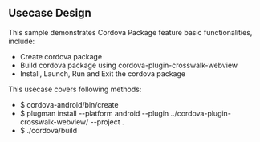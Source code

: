 ## Usecase Design

This sample demonstrates Cordova Package feature basic functionalities, include:

* Create cordova package
* Build cordova package using cordova-plugin-crosswalk-webview
* Install, Launch, Run and Exit the cordova package

This usecase covers following methods:

* $ cordova-android/bin/create
* $ plugman install --platform android --plugin ../cordova-plugin-crosswalk-webview/ --project .
* $ ./cordova/build
